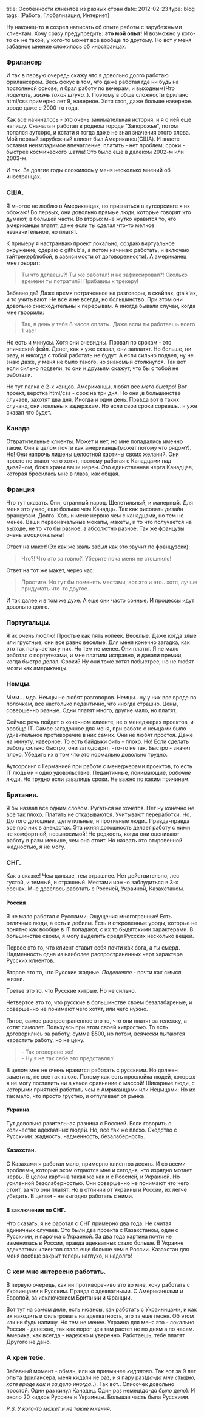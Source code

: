 title: Особенности клиентов из разных стран
date: 2012-02-23
type: blog
tags: [Работа, Глобализация, Интернет]

Ну наконец-то я созрел написать об опыте работы с зарубежными клиентам. Хочу сразу предупредить: **это мой опыт**! И возможно у кого-то он не такой, у кого-то может все вообще по другому. Но вот у меня забавное мнение сложилось об иностранцах.

### Фрилансер

И так в первую очередь скажу что я довольно долго работаю фрилансером. Весь фокус в том, что даже работая где ни будь на постоянной основе, я брал работу по вечерам, и выходным(*Что поделать, жизнь такая штука..*). Поэтому в обще сложности фриланс html/css примерно лет 9, наверное. Хотя стоп, даже больше наверное. вроде даже с 2000-го года. 

Как все начиналось - это очень занимательная история, и я о ней еще напишу. Сначала я работал в родном городе "Запорожье", потом попался аутсорс, и кстати я тогда даже не знал значения этого слова. Мой первый зарубежный клиент был Американец(США). И знаете оставил неизгладимое впечатление: платить - нет проблем; сроки - быстрее космического шатла! Это было еще в далеком 2002-м или 2003-м.

И так. За долгие годы сложилось у меня несколько мнений об иностранцах.

### США.

Я многое не люблю в Американцах, но признаться в аутсорсинге я их обожаю! Во первых, они довольно прямые люди, которые говорят что думают, в большей части. Во вторых мне жутко нравится то, что американцы платят, даже если ты сделал что-то мелкое незначительное, но платят. 

К примеру я настраиваю проект локально, создаю виртуальное окружение, сдераю с github'а, а потом начинаю работать, и включаю тайтрекер(любой, в зависимости от договоренности). А американец мне говорит:

<blockquote class="dialog">Ты что делаешь?! Ты же работал! и не зафиксировал?! Сколько времени ты потратил?! Прибавим к трекеру!</blockquote>

Забавно да? Даже время потраченное на разговоры, в скайпах, gtalk'ах, и то учитывают. Не все и не всегда, но большинство. При этом они довольно снисходительны к перерывам. А иногда бывали случаи, когда мне гвоорили: 

<blockquote class="dialog">Так, в день у тебя 8 часов оплаты. Даже если ты работаешь всего 1 час!</blockquote>

Но есть и минусы. Хотя они очевидны. Провал по срокам - это эпический фейл. Денег, как я уже сказал, они заплатят. Но больше, ни разу, и никогда с тобой работать не будут. А если сильно подвел, ну не знаю даже, у меня не было такого, но знакомый столкнулся. Так вот если сильно подвели, то они и друзьям скажут, что бы с тобой не работали. 

Но тут палка с 2-х концов. Американцы, любят все *мега быстро*! Вот проект, верстка html/css - срок на три дня. Но они ,в большинстве случаев, захотят два дня. Иногда и один день. Правда вот в таких случаях, они лояльны к задержкам. Но если свои сроки сорвешь.. я уже сказал что будет. 

### Канада

Отвратительные клиенты. Может и нет, но мне попадались именно такие. Они в целом почти как американцы(может потому что рядом?). Но! Они напрочь лишены целостной картины своих желаний. Они просто не знают чего хотят, поэтому работая с Канадцами над дизайном, боже храни ваши нервы. Это единственная черта Канадцев, которая бросилась мне в глаза, как общая. 

### Франция

Что тут сказать. Они, странный народ. Щепетильный, и манерный. Для меня это ужас, еще больше чем Канадцы. Так как рисовать дизайн французам. Долго. Хоть и мене нервно чем с канадцами, но тем не менее. Ваши первоначальные мокапы, макеты, и то что получается на выходе, не то что бы разное, а абсолютно разное. Так же французы очень эмоциональны! 


Ответ на макет!(Эх как же жаль забыл как это звучит по французски): 
<blockquote class="dialog">Что?! Что это за говно?! Уберите пока меня не стошнило!</blockquote>

Ответ на тот же макет, через час: 
<blockquote class="dialog">Простите. Но тут бы поменять местами, вот это и это.. хотя, лучше придумать что-то другое.</blockquote>

И так далее и в том же духе. А еще они часто сонные. И процессы идут довольно долго. 

### Португальцы. 

Я их очень люблю! Простые как пять копеек. Веселые. Даже когда злые или грустные, они все равно веселые. Для меня конечно загадка, как это так получается у них. Но тем не менее. Они платят. Я не мало работал с португезами, и мне платили исправно, и давали премии, когда быстро делал. Сроки? Ну они тоже хотят побыстрее, но не любят мозги как американцы. 

### Немцы. 

Ммм... мда. Немцы не любят разговоров. Немцы.. ну у них все вроде по полочкам, все настолько педантично, что иногда страшно. Цены, совершенно разные. Одни платят много, другие мало, но платят. 

Сейчас речь пойдет о конечном клиенте, не о менеджерах проектов, и вообще IT. Самое загадочное для меня, при работе с немцами было удивительное противоречие в них самих. Они не любят простоя. Даже на минуту, наверное. То есть байдыки бить - плохо. Но! Если сделать работу сильно быстро, они заподозрят, что-то не так. Быстро - значит плохо. Убедить их в том что это нормально довольно трудно. 

Аутсорсинг с Германией при работе с менеджерами проектов, то есть IT людьми - одно удовольствие. Педантичные, понимающие, *рабочие* люди. Но трудно если завалишь сроки. Не важно по каким причинам. 

### Британия.

Я бы назвал все одним словом. Ругаться не хочется. Нет ну конечно не все так плохо. Платить не отказываются. Учитывают переработки. Но. До того дотошные, щепетильные, и противные люди.. Правда-правда все про них в анекдотах. Эта ихняя дотошность делает работу с ними не комфортной, невыносимой! Не редкость, когда они оценивают работу в разы меньше, чем она стоит. Но назвать это откровенной жадностью, я не могу.

### СНГ. 

Как в сказке! Чем дальше, тем страшнее. Нет действительно, лес густой, и темный, и страшный. Местами иожно заблудиться в 3-х соснах. Мне довелось работать с Россией, Украиной, Казахстаном.

#### Россия

Я не мало работал с Русскими. Ощущения многогранные! Есть отличные люди, а есть и дебилы. Есть и откровенные уроды, которые не понятно как вообще в IT попадают, с их то быдятскими характерами. В большинстве своем, я могу выделить среди Русских несколько вещей. 

Первое это то, что клиент ставит себя почти как бога, а ты смерд. Надменность одна из наиболее распространенных черт характера Русских клиентов. 

Второе это то, что Русские жадные. *Подешевле* - почти как смысл жизни. 

Третье это то, что Русские хитрые. Но не сильно. 

Четвертое это то, что русские в большинстве своем безалабареные, и совершенно не понимают чего хотят, или чего нужно.

Пятое, самое распространенное это то, что они платят за тележку, а хотят самолет. Пользуясь при этом своей хитростью. То есть договорились за работу, сумма $500, но потом, всячески пытаются нарастить работу, но не цену.

<blockquote class="dialog">
- Так оговорено же!<br />
- Ну я не так себе это представлял!
</blockquote>

В целом мне не очень нравится работать с русскими. Но должен заметить, не все так плохо. Потому как есть прослойка людей, которых я не могу поставить ни в какое сравнение с массой! Шикарные люди, с которыми приятней работать чем с Амриканцами или Нецмцами. Но их так мало, что просто грустно, и отпугивает от рынка. 

#### Украина.

Тут довольно разительная разница с Россией. Если говорить о количестве адекватных людей. Но, все так же плохо. Сходство с Русскими: жадность, надменность, безалаберность. 

#### Казахстан. 

С Казахами я работал мало, примерно клиентов десять. И со всеми проблемы, которые эхом отдаются мне и сегодня, что изрядно мотает нервы. В целом картина такая же как и с Россией, и Украиной. Но усиленной безолаберностью. Они совершенно не понимают что чего стоит, за что они платят. Но в отличии от Украины и России, их легче убедить. В целом - не выгодно работать с ними.

#### В заключении по СНГ.

Что сказать, я не работал с СНГ примерно два года. Не считая единичных случаев. Это были два проекта с Казахстаном, один с Русскими, и парочка с Украиной. За два года картина почти не изменилась в России, правда адекватных стало больше. В Украине адекватных клиентов стало еще больше чем в России. Казахстан для меня вообще закрыт теперь наглухо, и надолго! 

### С кем мне интересно работать. 

В первую очередь, как ни противоречиво это во мне, хочу работать с Украинцами и Русским. Правда с адекватными. С Американцами и Европой, за исключением Британии и Франции. 

Вот тут на самом деле, есть нюансы, как работать с Украиннцами, и как их находить и фильтровать на адекватность, это та еще песня. Об этом как ни будь напишу. Но тем не менее. Украина для меня это - локально. Россия - денежно, так как порог цен там растет не по дням а по часам. Америка, как всегда - надежно и уверенно. Работаешь, тебе платят. Другого не дано. 

### А хрен тебе.

Забавный момент - обман, или ка привычнее *кидалово*. Так вот за 9 лет опыта фрилансера, меня кидали не раз, и я пару раз(*да-да мне стыдно, хотя вроде как и за дело иногда..*). Так вот.. Списочек довольно простой. Один раз кинул Канадец. Один раз немец(*да-да было дело*). И около 20 кидков Русские и Украинцы. Большая часть была Русскими. 

*P.S. У кого-то может и не такие мнения.*